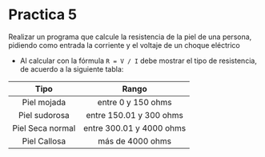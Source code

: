 # Practica 5
Realizar un programa que calcule la resistencia de la piel de una persona, pidiendo como entrada la corriente y el voltaje de un choque eléctrico
* Al calcular con la fórmula `R = V / I` debe mostrar el tipo de resistencia, de acuerdo a la siguiente tabla:

|Tipo            |      Rango              |
|:--------------:|:-----------------------:|
|Piel mojada     | entre 0 y 150 ohms      |
|Piel sudorosa   | entre 150.01 y 300 ohms |
|Piel Seca normal| entre 300.01 y 4000 ohms|
|Piel Callosa    | más de 4000 ohms        |
